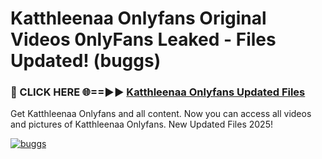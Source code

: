 # Katthleenaa Onlyfans Original Videos 0nlyFans Leaked - Files Updated! (buggs)

<h3>🔴 CLICK HERE 🌐==►► <a href="https://tinyurl.com/ehrbuxhb" rel="nofollow">Katthleenaa Onlyfans Updated Files</a></h3>

Get Katthleenaa Onlyfans and all content. Now you can access all videos and pictures of Katthleenaa Onlyfans. New Updated Files 2025!

[![buggs](https://i.imgur.com/lVYEuWS.gif)](https://tinyurl.com/ehrbuxhb)
